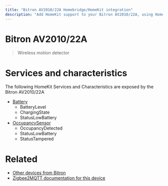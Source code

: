 ```yaml
---
title: "Bitron AV2010/22A Homebridge/HomeKit integration"
description: "Add HomeKit support to your Bitron AV2010/22A, using Homebridge, Zigbee2MQTT and homebridge-z2m."
---
```

<!---
This file has been GENERATED using src/docgen/docgen.ts
DO NOT EDIT THIS FILE MANUALLY!
-->
# Bitron AV2010/22A
> Wireless motion detector


# Services and characteristics
The following HomeKit Services and Characteristics are exposed by
the Bitron AV2010/22A

* [Battery](../../battery.md)
  * BatteryLevel
  * ChargingState
  * StatusLowBattery
* [OccupancySensor](../../sensors.md)
  * OccupancyDetected
  * StatusLowBattery
  * StatusTampered


# Related
* [Other devices from Bitron](../index.md#bitron)
* [Zigbee2MQTT documentation for this device](https://www.zigbee2mqtt.io/devices/AV2010_22A.html)